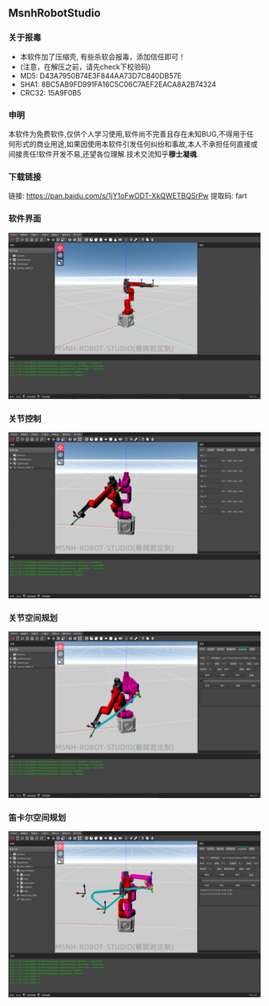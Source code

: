 ## MsnhRobotStudio
### 关于报毒
- 本软件加了压缩壳, 有些杀软会报毒，添加信任即可！
- (注意，在解压之前，请先check下校验码)
- MD5: D43A7950B74E3F844AA73D7C840DB57E
- SHA1: 8BC5AB9FD991FA16C5C06C7AEF2EACA8A2B74324
- CRC32: 15A9F0B5
### 申明 
本软件为免费软件,仅供个人学习使用,软件尚不完善且存在未知BUG,不得用于任何形式的商业用途,如果因使用本软件引发任何纠纷和事故,本人不承担任何直接或间接责任!软件开发不易,还望各位理解.技术交流知乎**穆士凝魂**.

### 下载链接
链接: https://pan.baidu.com/s/1jY1oFwODT-XkQWETBQSrPw 
提取码: fart
### 软件界面
![](MsnhRobotStudio/studio.png)
### 关节控制
![](MsnhRobotStudio/jointMove.png)
### 关节空间规划
![](MsnhRobotStudio/jointPlan.png)
### 笛卡尔空间规划
![](MsnhRobotStudio/cartPlan.png)
